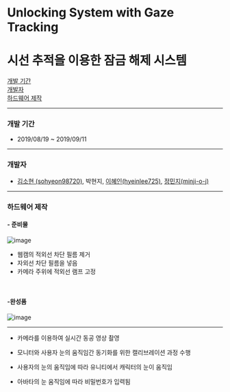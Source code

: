 # Unlocking System with Gaze Tracking
# 시선 추적을 이용한 잠금 해제 시스템
[개발 기간](#개발-기간)  
[개발자](#개발자)  
[하드웨어 제작](#하드웨어-제작)  


---
### 개발 기간

- 2019/08/19 ~ 2019/09/11
---
### 개발자

- [김소현 (sohyeon98720)](https://github.com/sohyeon98720), 박현지, [이혜인(hyeinlee725)](https://github.com/hyeinlee725), [정민지(minji-o-j)](https://github.com/minji-o-j) 


--- 
### 하드웨어 제작
#### - 준비물
![image](https://user-images.githubusercontent.com/45448731/75803052-1aec8180-5dc1-11ea-9005-3a1a7a7de31d.png)


- 웹캠의 적외선 차단 필름 제거
- 자외선 차단 필름을 넣음
- 카메라 주위에 적외선 램프 고정
<br>

#### -완성품
![image](https://user-images.githubusercontent.com/45448731/75803296-92baac00-5dc1-11ea-95c0-182f2be12af5.png)

---



- 카메라를 이용하여 실시간 동공 영상 촬영

- 모니터와 사용자 눈의 움직임간 동기화를 위한 캘리브레이션 과정 수행

- 사용자의 눈의 움직임에 따라 유니티에서 캐릭터의 눈이 움직임

- 아바타의 눈 움직임에 따라 비밀번호가 입력됨

